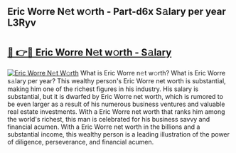 ## Eric Worre N𝚎t w𝚘rth - Part-d6x S𝚊lary per year L3Ryv

# <h2><a href="http://gc0ken.nevu.top/?p=Eric+Worre">🔗 👉🔴 Eric Worre N𝚎t w𝚘rth - S𝚊lary</a></h2>

[![Eric Worre N𝚎t W𝚘rth](https://i.imgur.com/Oavwk0R.jpeg)](http://gc0ken.nevu.top/?p=Eric+Worre)
What is Eric Worre n𝚎t w𝚘rth? What is Eric Worre s𝚊lary per year?
This wealthy person's Eric Worre net worth is substantial, making him one of the richest figures in his industry. His salary is substantial, but it is dwarfed by Eric Worre net worth, which is rumored to be even larger as a result of his numerous business ventures and valuable real estate investments. With a Eric Worre net worth that ranks him among the world's richest, this man is celebrated for his business savvy and financial acumen. With a Eric Worre net worth in the billions and a substantial income, this wealthy person is a leading illustration of the power of diligence, perseverance, and financial acumen.
